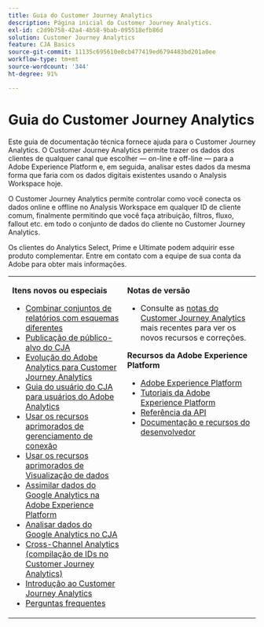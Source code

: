 ```yaml
---
title: Guia do Customer Journey Analytics
description: Página inicial do Customer Journey Analytics.
exl-id: c2d9b758-42a4-4b58-9bab-095518efb86d
solution: Customer Journey Analytics
feature: CJA Basics
source-git-commit: 11135c695610e8cb477419ed6794483bd201a0ee
workflow-type: tm+mt
source-wordcount: '344'
ht-degree: 91%

---
```


# Guia do Customer Journey Analytics

Este guia de documentação técnica fornece ajuda para o Customer Journey Analytics. O Customer Journey Analytics permite trazer os dados dos clientes de qualquer canal que escolher — on-line e off-line — para a Adobe Experience Platform e, em seguida, analisar estes dados da mesma forma que faria com os dados digitais existentes usando o Analysis Workspace hoje.

O Customer Journey Analytics permite controlar como você conecta os dados online e offline no Analysis Workspace em qualquer ID de cliente comum, finalmente permitindo que você faça atribuição, filtros, fluxo, fallout etc. em todo o conjunto de dados do cliente no Customer Journey Analytics.

Os clientes do Analytics Select, Prime e Ultimate podem adquirir esse produto complementar. Entre em contato com a equipe de sua conta da Adobe para obter mais informações.

<table frame="none"> 
 <tbody> 
  <tr> 
   <td colname="col1" colsep="0" rowsep="0" valign="top"> <p class="head"> <b>Itens novos ou especiais</b> </p> <p> 
     <ul>
       <li><a href="https://experienceleague.adobe.com/docs/analytics-platform/using/cja-usecases/combine-report-suites.html?lang=en"> Combinar conjuntos de relatórios com esquemas diferentes </a> </li>
      <li><a href="https://experienceleague.adobe.com/docs/analytics-platform/using/cja-components/audiences/audiences-overview.html?lang=en"> Publicação de público-alvo do CJA </a> </li>
      <li><a href="https://experienceleague.adobe.com/docs/analytics-platform/using/cja-overview/aa-to-cja.html?lang=pt-BR"> Evolução do Adobe Analytics para Customer Journey Analytics </a> </li>
      <li><a href="https://experienceleague.adobe.com/docs/analytics-platform/using/cja-overview/aa-to-cja-user.html?lang=pt-BR"> Guia do usuário do CJA para usuários do Adobe Analytics </a> </li>
     <li><a href="https://experienceleague.adobe.com/docs/analytics-platform/using/cja-connections/manage-connections.html?lang=pt-BR#connection-detail"> Usar os recursos aprimorados de gerenciamento de conexão </a> </li>
      <li><a href="https://experienceleague.adobe.com/docs/analytics-platform/using/cja-dataviews/data-views.html?lang=pt-BR#cja-dataviews"> Usar os recursos aprimorados de Visualização de dados </a> </li>
      <li><a href="https://experienceleague.adobe.com/docs/analytics-platform/using/cja-usecases/ga-to-cja.html?lang=pt-BR#cja-usecases"> Assimilar dados do Google Analytics na Adobe Experience Platform </a> </li>
      <li><a href="https://experienceleague.adobe.com/docs/analytics-platform/using/cja-usecases/ga-to-cja-reporting.html?lang=pt-BR#cja-usecases"> Analisar dados do Google Analytics no CJA </a> </li>
      <li><a href="https://experienceleague.adobe.com/docs/analytics-platform/using/cja-connections/cca/overview.html?lang=pt-BR#cja-connections"> Cross-Channel Analytics (compilação de IDs no Customer Journey Analytics) </a> </li>
      <li><a href="https://experienceleague.adobe.com/docs/analytics-platform/using/cja-overview/cja-getting-started.html?lang=pt-BR"> Introdução ao Customer Journey Analytics </a> </li> 
      <li><a href="https://experienceleague.adobe.com/docs/analytics-platform/using/cja-overview/cja-faq.html?lang=pt-BR"> Perguntas frequentes</a> </li> 
   <td colname="col2" valign="top"> <p class="head"><b>Notas de versão</b> </p> 
    <ul> 
     <li>Consulte as <a href="https://experienceleague.adobe.com/docs/analytics-platform/using/releases/latest.html?lang=pt-BR" format="https" scope="external">notas do Customer Journey Analytics</a> mais recentes para ver os novos recursos e correções. </li> 
    </ul> <p class="head"> <b>Recursos da Adobe Experience Platform</b> </p> 
    <ul> 
     <li><a href="https://www.adobe.com/br/experience-platform.html" format="http" scope="external"> Adobe Experience Platform</a> </li> 
     <li> <a href="https://experienceleague.adobe.com/docs/platform-learn/tutorials/overview.html?lang=pt-BR" format="https" scope="external"> Tutoriais da Adobe Experience Platform</a> </li> 
     <li><a href="https://www.adobe.io/apis/experienceplatform/home/api-reference.html" format="https" scope="external"> Referência da API</a> </li> 
     <li><a href="https://www.adobe.com/br/experience-platform/documentation-and-developer-resources.html" format="https" scope="external"> Documentação e recursos do desenvolvedor</a> </li> 
    </ul> </td> 
  </tr> 
 </tbody> 
</table>
